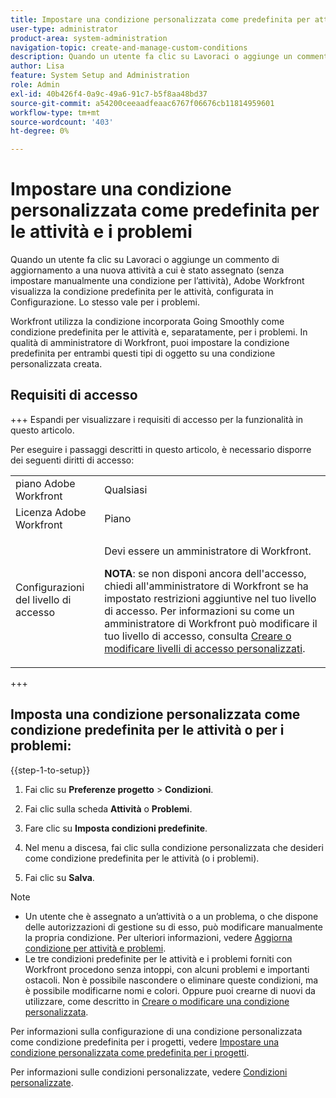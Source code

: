 ```yaml
---
title: Impostare una condizione personalizzata come predefinita per attività e problemi
user-type: administrator
product-area: system-administration
navigation-topic: create-and-manage-custom-conditions
description: Quando un utente fa clic su Lavoraci o aggiunge un commento di aggiornamento a una nuova attività a cui è stato assegnato (senza impostare manualmente una condizione per l’attività), Adobe Workfront visualizza la condizione predefinita per le attività, configurata in Configurazione. Lo stesso vale per i problemi.
author: Lisa
feature: System Setup and Administration
role: Admin
exl-id: 40b426f4-0a9c-49a6-91c7-b5f8aa48bd37
source-git-commit: a54200ceeaadfeaac6767f06676cb11814959601
workflow-type: tm+mt
source-wordcount: '403'
ht-degree: 0%

---
```


# Impostare una condizione personalizzata come predefinita per le attività e i problemi

Quando un utente fa clic su Lavoraci o aggiunge un commento di aggiornamento a una nuova attività a cui è stato assegnato (senza impostare manualmente una condizione per l’attività), Adobe Workfront visualizza la condizione predefinita per le attività, configurata in Configurazione. Lo stesso vale per i problemi.

Workfront utilizza la condizione incorporata Going Smoothly come condizione predefinita per le attività e, separatamente, per i problemi. In qualità di amministratore di Workfront, puoi impostare la condizione predefinita per entrambi questi tipi di oggetto su una condizione personalizzata creata.

## Requisiti di accesso

+++ Espandi per visualizzare i requisiti di accesso per la funzionalità in questo articolo.

Per eseguire i passaggi descritti in questo articolo, è necessario disporre dei seguenti diritti di accesso:

<table style="table-layout:auto"> 
 <col> 
 <col> 
 <tbody> 
  <tr> 
   <td role="rowheader">piano Adobe Workfront</td> 
   <td>Qualsiasi</td> 
  </tr> 
  <tr> 
   <td role="rowheader">Licenza Adobe Workfront</td> 
   <td>Piano</td> 
  </tr> 
  <tr> 
   <td role="rowheader">Configurazioni del livello di accesso</td> 
   <td> <p>Devi essere un amministratore di Workfront.</p> <p><b>NOTA</b>: se non disponi ancora dell'accesso, chiedi all'amministratore di Workfront se ha impostato restrizioni aggiuntive nel tuo livello di accesso. Per informazioni su come un amministratore di Workfront può modificare il tuo livello di accesso, consulta <a href="../../../administration-and-setup/add-users/configure-and-grant-access/create-modify-access-levels.md" class="MCXref xref">Creare o modificare livelli di accesso personalizzati</a>.</p> </td> 
  </tr> 
 </tbody> 
</table>

+++

## Imposta una condizione personalizzata come condizione predefinita per le attività o per i problemi:

{{step-1-to-setup}}

1. Fai clic su **Preferenze progetto** > **Condizioni**.

1. Fai clic sulla scheda **Attività** o **Problemi**.

1. Fare clic su **Imposta condizioni predefinite**.
1. Nel menu a discesa, fai clic sulla condizione personalizzata che desideri come condizione predefinita per le attività (o i problemi).
1. Fai clic su **Salva**.

>[!NOTE]
>
>* Un utente che è assegnato a un’attività o a un problema, o che dispone delle autorizzazioni di gestione su di esso, può modificare manualmente la propria condizione. Per ulteriori informazioni, vedere [Aggiorna condizione per attività e problemi](../../../manage-work/projects/updating-work-in-a-project/update-condition-for-tasks-and-issues.md).
>* Le tre condizioni predefinite per le attività e i problemi forniti con Workfront procedono senza intoppi, con alcuni problemi e importanti ostacoli. Non è possibile nascondere o eliminare queste condizioni, ma è possibile modificarne nomi e colori. Oppure puoi crearne di nuovi da utilizzare, come descritto in [Creare o modificare una condizione personalizzata](../../../administration-and-setup/customize-workfront/create-manage-custom-conditions/create-edit-custom-conditions.md).
>

Per informazioni sulla configurazione di una condizione personalizzata come condizione predefinita per i progetti, vedere [Impostare una condizione personalizzata come predefinita per i progetti](../../../administration-and-setup/customize-workfront/create-manage-custom-conditions/set-custom-condition-default-projects.md).

Per informazioni sulle condizioni personalizzate, vedere [Condizioni personalizzate](../../../administration-and-setup/customize-workfront/create-manage-custom-conditions/custom-conditions.md).
